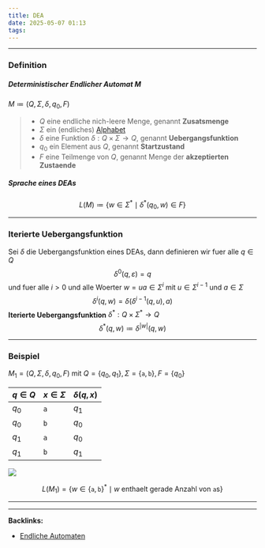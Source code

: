 ```yaml
---
title: DEA
date: 2025-05-07 01:13
tags: 
---
```


----

### Definition  
##### Deterministischer Endlicher Automat $M$
$M\coloneqq (Q,\Sigma, \delta, q_{0}, F)$

> - $Q$ eine endliche nich-leere Menge, genannt **Zusatsmenge**
> - $\Sigma$ ein (endliches) [Alphabet](alphabet)
> - $\delta$ eine Funktion $\delta:Q\times \Sigma \to Q$, genannt **Uebergangsfunktion**
> - $q_{0}$ ein Element aus $Q$, genannt **Startzustand**
> - $F$ eine Teilmenge von $Q$, genannt Menge der **akzeptierten Zustaende**

##### Sprache eines DEAs
$$
  L(M)\coloneqq \{w\in \Sigma ^{*}\mid \delta ^{*}(q_{0},w)\in F  \}  
$$

---

### Iterierte Uebergangsfunktion
Sei $\delta$ die Uebergangsfunktion eines DEAs, dann definieren wir fuer alle $q\in Q$
$$
    \delta ^0(q,\varepsilon) = q
$$
und fuer alle $i>0$ und alle Woerter $w=ua\in \Sigma ^{i}$ mit $u\in \Sigma ^{i-1}$
und $a \in \Sigma$
$$
    \delta ^{i}(q,w) = \delta(\delta ^{i-1}(q,u),a) 
$$
**Iterierte Uebergangsfunktion** $\delta ^{*}:Q\times \Sigma ^{*}\to Q$
$$
    \delta ^{*}(q,w) \coloneqq \delta ^{|w|}(q,w) 
$$

---

### Beispiel 
$M_{1}=(Q,\Sigma,\delta,q_{0},F)$ mit $Q=\{q_{0},q_{1}\}, \Sigma=\{\texttt{a},\texttt{b}\}, F=\{q_{0}\}$

|$q\in Q$|$x\in \Sigma$|$\delta(q,x)$|
|----- |--- |--- |
|$q_{0}$|$\texttt{a}$|$q_{1}$|
| $q_{0}$ |  $\texttt{b}$ | $q_{0}$  |
|  $q_{1}$ |$\texttt{a}$   |  $q_{0}$ |
| $q_{1}$  | $\texttt{b}$  |  $q_{1}$ |
![](img/dea_1.png)

$$
  L(M_{1}) = \{w\in \{\texttt{a},\texttt{b}\}^{*}\mid w \text{ enthaelt gerade Anzahl von } \texttt{a}\text{s}\}  
$$








----

----
**Backlinks:**
- [Endliche Automaten](/endliche_automaten)
